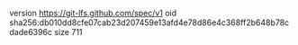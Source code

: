 version https://git-lfs.github.com/spec/v1
oid sha256:db010dd8cfe07cab23d207459e13afd4e78d86e4c368ff2b648b78cdade6396c
size 711
